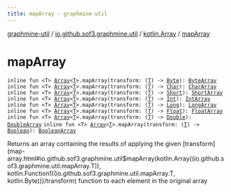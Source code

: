```yaml
---
title: mapArray - graphmine-util
---
```


[graphmine-util](../../index.html) / [io.github.sof3.graphmine.util](../index.html) / [kotlin.Array](index.html) / [mapArray](./map-array.html)

# mapArray

`inline fun <T> `[`Array`](https://kotlinlang.org/api/latest/jvm/stdlib/kotlin/-array/index.html)`<`[`T`](map-array.html#T)`>.mapArray(transform: (`[`T`](map-array.html#T)`) -> `[`Byte`](https://kotlinlang.org/api/latest/jvm/stdlib/kotlin/-byte/index.html)`): `[`ByteArray`](https://kotlinlang.org/api/latest/jvm/stdlib/kotlin/-byte-array/index.html)
`inline fun <T> `[`Array`](https://kotlinlang.org/api/latest/jvm/stdlib/kotlin/-array/index.html)`<`[`T`](map-array.html#T)`>.mapArray(transform: (`[`T`](map-array.html#T)`) -> `[`Char`](https://kotlinlang.org/api/latest/jvm/stdlib/kotlin/-char/index.html)`): `[`CharArray`](https://kotlinlang.org/api/latest/jvm/stdlib/kotlin/-char-array/index.html)
`inline fun <T> `[`Array`](https://kotlinlang.org/api/latest/jvm/stdlib/kotlin/-array/index.html)`<`[`T`](map-array.html#T)`>.mapArray(transform: (`[`T`](map-array.html#T)`) -> `[`Short`](https://kotlinlang.org/api/latest/jvm/stdlib/kotlin/-short/index.html)`): `[`ShortArray`](https://kotlinlang.org/api/latest/jvm/stdlib/kotlin/-short-array/index.html)
`inline fun <T> `[`Array`](https://kotlinlang.org/api/latest/jvm/stdlib/kotlin/-array/index.html)`<`[`T`](map-array.html#T)`>.mapArray(transform: (`[`T`](map-array.html#T)`) -> `[`Int`](https://kotlinlang.org/api/latest/jvm/stdlib/kotlin/-int/index.html)`): `[`IntArray`](https://kotlinlang.org/api/latest/jvm/stdlib/kotlin/-int-array/index.html)
`inline fun <T> `[`Array`](https://kotlinlang.org/api/latest/jvm/stdlib/kotlin/-array/index.html)`<`[`T`](map-array.html#T)`>.mapArray(transform: (`[`T`](map-array.html#T)`) -> `[`Long`](https://kotlinlang.org/api/latest/jvm/stdlib/kotlin/-long/index.html)`): `[`LongArray`](https://kotlinlang.org/api/latest/jvm/stdlib/kotlin/-long-array/index.html)
`inline fun <T> `[`Array`](https://kotlinlang.org/api/latest/jvm/stdlib/kotlin/-array/index.html)`<`[`T`](map-array.html#T)`>.mapArray(transform: (`[`T`](map-array.html#T)`) -> `[`Float`](https://kotlinlang.org/api/latest/jvm/stdlib/kotlin/-float/index.html)`): `[`FloatArray`](https://kotlinlang.org/api/latest/jvm/stdlib/kotlin/-float-array/index.html)
`inline fun <T> `[`Array`](https://kotlinlang.org/api/latest/jvm/stdlib/kotlin/-array/index.html)`<`[`T`](map-array.html#T)`>.mapArray(transform: (`[`T`](map-array.html#T)`) -> `[`Double`](https://kotlinlang.org/api/latest/jvm/stdlib/kotlin/-double/index.html)`): `[`DoubleArray`](https://kotlinlang.org/api/latest/jvm/stdlib/kotlin/-double-array/index.html)
`inline fun <T> `[`Array`](https://kotlinlang.org/api/latest/jvm/stdlib/kotlin/-array/index.html)`<`[`T`](map-array.html#T)`>.mapArray(transform: (`[`T`](map-array.html#T)`) -> `[`Boolean`](https://kotlinlang.org/api/latest/jvm/stdlib/kotlin/-boolean/index.html)`): `[`BooleanArray`](https://kotlinlang.org/api/latest/jvm/stdlib/kotlin/-boolean-array/index.html)

Returns an array containing the results of applying the given [transform](map-array.html#io.github.sof3.graphmine.util$mapArray(kotlin.Array((io.github.sof3.graphmine.util.mapArray.T)), kotlin.Function1((io.github.sof3.graphmine.util.mapArray.T, kotlin.Byte)))/transform) function to each element in the
original array

